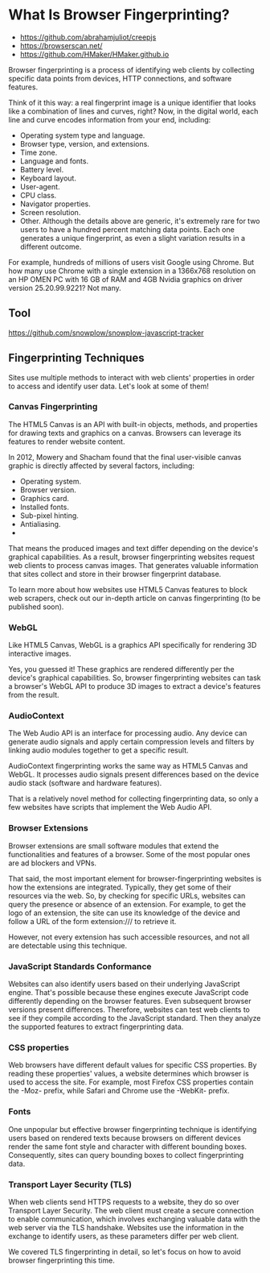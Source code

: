 # What Is Browser Fingerprinting?

- https://github.com/abrahamjuliot/creepjs
- https://browserscan.net/
- https://github.com/HMaker/HMaker.github.io

Browser fingerprinting is a process of identifying web clients by collecting specific data points from devices, HTTP connections, and software features.

Think of it this way: a real fingerprint image is a unique identifier that looks like a combination of lines and curves, right? Now, in the digital world, each line and curve encodes information from your end, including:

- Operating system type and language.
- Browser type, version, and extensions.
- Time zone.
- Language and fonts.
- Battery level.
- Keyboard layout.
- User-agent.
- CPU class.
- Navigator properties.
- Screen resolution.
- Other.
Although the details above are generic, it's extremely rare for two users to have a hundred percent matching data points. Each one generates a unique fingerprint, as even a slight variation results in a different outcome.

For example, hundreds of millions of users visit Google using Chrome. But how many use Chrome with a single extension in a 1366x768 resolution on an HP OMEN PC with 16 GB of RAM and 4GB Nvidia graphics on driver version 25.20.99.9221? Not many.

## Tool

https://github.com/snowplow/snowplow-javascript-tracker

## Fingerprinting Techniques
Sites use multiple methods to interact with web clients' properties in order to access and identify user data. Let's look at some of them!

### Canvas Fingerprinting
The HTML5 Canvas is an API with built-in objects, methods, and properties for drawing texts and graphics on a canvas. Browsers can leverage its features to render website content.

In 2012, Mowery and Shacham found that the final user-visible canvas graphic is directly affected by several factors, including:

- Operating system.
- Browser version.
- Graphics card.
- Installed fonts.
- Sub-pixel hinting.
- Antialiasing.
- 
That means the produced images and text differ depending on the device's graphical capabilities. As a result, browser fingerprinting websites request web clients to process canvas images. That generates valuable information that sites collect and store in their browser fingerprint database.

To learn more about how websites use HTML5 Canvas features to block web scrapers, check out our in-depth article on canvas fingerprinting (to be published soon).

### WebGL
Like HTML5 Canvas, WebGL is a graphics API specifically for rendering 3D interactive images.

Yes, you guessed it! These graphics are rendered differently per the device's graphical capabilities. So, browser fingerprinting websites can task a browser's WebGL API to produce 3D images to extract a device's features from the result.

### AudioContext
The Web Audio API is an interface for processing audio. Any device can generate audio signals and apply certain compression levels and filters by linking audio modules together to get a specific result.

AudioContext fingerprinting works the same way as HTML5 Canvas and WebGL. It processes audio signals present differences based on the device audio stack (software and hardware features).

That is a relatively novel method for collecting fingerprinting data, so only a few websites have scripts that implement the Web Audio API.

### Browser Extensions
Browser extensions are small software modules that extend the functionalities and features of a browser. Some of the most popular ones are ad blockers and VPNs.

That said, the most important element for browser-fingerprinting websites is how the extensions are integrated. Typically, they get some of their resources via the web. So, by checking for specific URLs, websites can query the presence or absence of an extension. For example, to get the logo of an extension, the site can use its knowledge of the device and follow a URL of the form extension://<extensionID>/<pathToFile> to retrieve it.

However, not every extension has such accessible resources, and not all are detectable using this technique.

### JavaScript Standards Conformance
Websites can also identify users based on their underlying JavaScript engine. That's possible because these engines execute JavaScript code differently depending on the browser features. Even subsequent browser versions present differences. Therefore, websites can test web clients to see if they compile according to the JavaScript standard. Then they analyze the supported features to extract fingerprinting data.

### CSS properties
Web browsers have different default values for specific CSS properties. By reading these properties' values, a website determines which browser is used to access the site. For example, most Firefox CSS properties contain the -Moz- prefix, while Safari and Chrome use the -WebKit- prefix.

### Fonts
One unpopular but effective browser fingerprinting technique is identifying users based on rendered texts because browsers on different devices render the same font style and character with different bounding boxes. Consequently, sites can query bounding boxes to collect fingerprinting data.

### Transport Layer Security (TLS)
When web clients send HTTPS requests to a website, they do so over Transport Layer Security. The web client must create a secure connection to enable communication, which involves exchanging valuable data with the web server via the TLS handshake. Websites use the information in the exchange to identify users, as these parameters differ per web client.

We covered TLS fingerprinting in detail, so let's focus on how to avoid browser fingerprinting this time.
